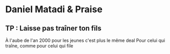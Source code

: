 # Daniel Matadi & Praise 
## TP : Laisse pas traîner ton fils

À l'aube de l'an 2000 pour les jeunes c'est plus le même deal
Pour celui qui traîne, comme pour celui qui file
